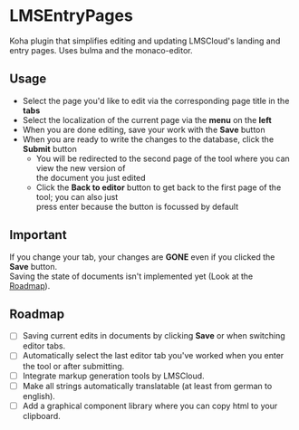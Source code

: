 # LMSEntryPages
Koha plugin that simplifies editing and updating LMSCloud's landing and entry pages. Uses bulma and the monaco-editor.

## Usage
* Select the page you'd like to edit via the corresponding page title in the **tabs**
* Select the localization of the current page via the **menu** on the **left**
* When you are done editing, save your work with the **Save** button
* When you are ready to write the changes to the database, click the **Submit** button
    * You will be redirected to the second page of the tool where you can view the new version of\
    the document you just edited
    * Click the **Back to editor** button to get back to the first page of the tool; you can also just\
    press enter because the button is focussed by default

## Important
If you change your tab, your changes are **GONE** even if you clicked the **Save** button.\
Saving the state of documents isn't implemented yet (Look at the [Roadmap](#Roadmap)).

## Roadmap
- [ ] Saving current edits in documents by clicking **Save** or when switching editor tabs.
- [ ] Automatically select the last editor tab you've worked when you enter the tool or after submitting.
- [ ] Integrate markup generation tools by LMSCloud.
- [ ] Make all strings automatically translatable (at least from german to english).
- [ ] Add a graphical component library where you can copy html to your clipboard.